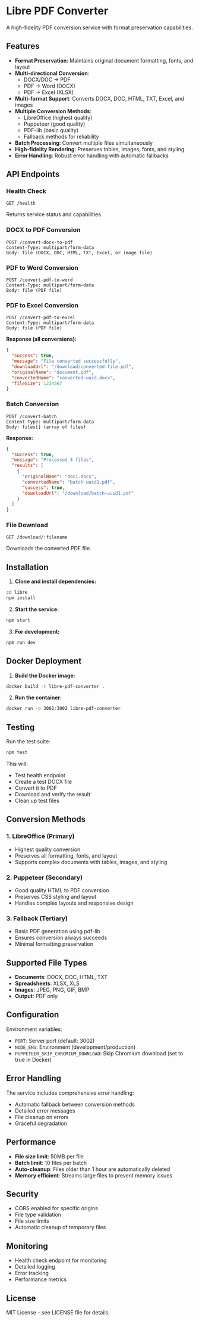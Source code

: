 # Libre PDF Converter

A high-fidelity PDF conversion service with format preservation capabilities.

## Features

- **Format Preservation**: Maintains original document formatting, fonts, and layout
- **Multi-directional Conversion**: 
  - DOCX/DOC → PDF
  - PDF → Word (DOCX)
  - PDF → Excel (XLSX)
- **Multi-format Support**: Converts DOCX, DOC, HTML, TXT, Excel, and images
- **Multiple Conversion Methods**: 
  - LibreOffice (highest quality)
  - Puppeteer (good quality)
  - PDF-lib (basic quality)
  - Fallback methods for reliability
- **Batch Processing**: Convert multiple files simultaneously
- **High-fidelity Rendering**: Preserves tables, images, fonts, and styling
- **Error Handling**: Robust error handling with automatic fallbacks

## API Endpoints

### Health Check
```
GET /health
```
Returns service status and capabilities.

### DOCX to PDF Conversion
```
POST /convert-docx-to-pdf
Content-Type: multipart/form-data
Body: file (DOCX, DOC, HTML, TXT, Excel, or image file)
```

### PDF to Word Conversion
```
POST /convert-pdf-to-word
Content-Type: multipart/form-data
Body: file (PDF file)
```

### PDF to Excel Conversion
```
POST /convert-pdf-to-excel
Content-Type: multipart/form-data
Body: file (PDF file)
```

**Response (all conversions):**
```json
{
  "success": true,
  "message": "File converted successfully",
  "downloadUrl": "/download/converted-file.pdf",
  "originalName": "document.pdf",
  "convertedName": "converted-uuid.docx",
  "fileSize": 1234567
}
```

### Batch Conversion
```
POST /convert-batch
Content-Type: multipart/form-data
Body: files[] (array of files)
```

**Response:**
```json
{
  "success": true,
  "message": "Processed 3 files",
  "results": [
    {
      "originalName": "doc1.docx",
      "convertedName": "batch-uuid1.pdf",
      "success": true,
      "downloadUrl": "/download/batch-uuid1.pdf"
    }
  ]
}
```

### File Download
```
GET /download/:filename
```
Downloads the converted PDF file.

## Installation

1. **Clone and install dependencies:**
```bash
cd libre
npm install
```

2. **Start the service:**
```bash
npm start
```

3. **For development:**
```bash
npm run dev
```

## Docker Deployment

1. **Build the Docker image:**
```bash
docker build -t libre-pdf-converter .
```

2. **Run the container:**
```bash
docker run -p 3002:3002 libre-pdf-converter
```

## Testing

Run the test suite:
```bash
npm test
```

This will:
- Test health endpoint
- Create a test DOCX file
- Convert it to PDF
- Download and verify the result
- Clean up test files

## Conversion Methods

### 1. LibreOffice (Primary)
- Highest quality conversion
- Preserves all formatting, fonts, and layout
- Supports complex documents with tables, images, and styling

### 2. Puppeteer (Secondary)
- Good quality HTML to PDF conversion
- Preserves CSS styling and layout
- Handles complex layouts and responsive design

### 3. Fallback (Tertiary)
- Basic PDF generation using pdf-lib
- Ensures conversion always succeeds
- Minimal formatting preservation

## Supported File Types

- **Documents**: DOCX, DOC, HTML, TXT
- **Spreadsheets**: XLSX, XLS
- **Images**: JPEG, PNG, GIF, BMP
- **Output**: PDF only

## Configuration

Environment variables:
- `PORT`: Server port (default: 3002)
- `NODE_ENV`: Environment (development/production)
- `PUPPETEER_SKIP_CHROMIUM_DOWNLOAD`: Skip Chromium download (set to true in Docker)

## Error Handling

The service includes comprehensive error handling:
- Automatic fallback between conversion methods
- Detailed error messages
- File cleanup on errors
- Graceful degradation

## Performance

- **File size limit**: 50MB per file
- **Batch limit**: 10 files per batch
- **Auto-cleanup**: Files older than 1 hour are automatically deleted
- **Memory efficient**: Streams large files to prevent memory issues

## Security

- CORS enabled for specific origins
- File type validation
- File size limits
- Automatic cleanup of temporary files

## Monitoring

- Health check endpoint for monitoring
- Detailed logging
- Error tracking
- Performance metrics

## License

MIT License - see LICENSE file for details.
